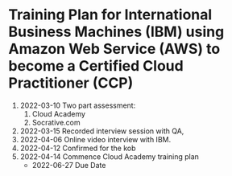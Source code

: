 # Training Plan for International Business Machines (IBM) using Amazon Web Service (AWS) to become a Certified Cloud Practitioner (CCP)

1. 2022-03-10 Two part assessment:
    1.  Cloud Academy
    2.  Socrative.com
2.  2022-03-15 Recorded interview session with QA,
3.  2022-04-06 Online video interview with IBM.
4.  2022-04-12 Confirmed for the kob
5.  2022-04-14 Commence Cloud Academy training plan
    *   2022-06-27 Due Date